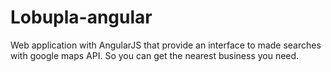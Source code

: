 # Lobupla-angular
Web application with AngularJS that provide an interface to made searches with google maps API. So you can get the nearest business you need.
